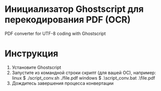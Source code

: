 # Инициализатор Ghostscript для перекодирования PDF (OCR)
PDF converter for UTF-8 coding with Ghostscript
# Инструкция
1. Установите Ghostscript
2. Запустите из командной строки скрипт (для вашей ОС), например:
   linux $ ./script_conv.sh ./file.pdf
   windows $ .\script_conv.bat .\file.pdf
3. Дождитесь завершения процесса конвертации
